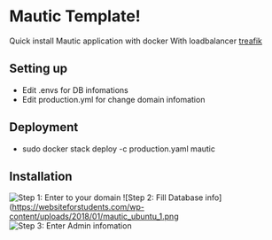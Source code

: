 # Mautic Template!

Quick install Mautic application with docker
With loadbalancer [treafik](https://github.com/binnguyenvn/Docker-treafik)

## Setting up
- Edit .envs for DB infomations
- Edit production.yml for change domain infomation

## Deployment
- sudo docker stack deploy -c production.yaml mautic

## Installation
![Step 1: Enter to your domain](https://websiteforstudents.com/wp-content/uploads/2018/01/mautic_ubuntu.png)
![Step 2: Fill Database info](https://websiteforstudents.com/wp-content/uploads/2018/01/mautic_ubuntu_1.png
![Step 3: Enter Admin infomation](https://websiteforstudents.com/wp-content/uploads/2018/01/mautic_ubuntu_2.png)

